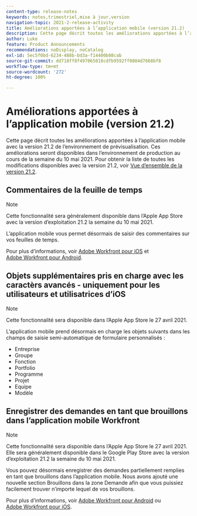 ```yaml
---
content-type: release-notes
keywords: notes,trimestriel,mise à jour,version
navigation-topic: 2021-2-release-activity
title: Améliorations apportées à l’application mobile (version 21.2)
description: Cette page décrit toutes les améliorations apportées à l’application mobile avec la version 21.2 de l’environnement de prévisualisation. Ces améliorations seront disponibles dans l’environnement de production au cours de la semaine du 10 mai 2021. Pour obtenir la liste de toutes les modifications disponibles avec la version 21.2, voir Vue d’ensemble de la version 21.2.
author: Luke
feature: Product Announcements
recommendations: noDisplay, noCatalog
exl-id: 5ec5f0bd-6234-488b-bd3a-f14400b08cab
source-git-commit: dd718ff8f497065018cdfb9592ff0804d7668bf8
workflow-type: tm+mt
source-wordcount: '272'
ht-degree: 100%

---
```


# Améliorations apportées à l’application mobile (version 21.2)

Cette page décrit toutes les améliorations apportées à l’application mobile avec la version 21.2 de l’environnement de prévisualisation. Ces améliorations seront disponibles dans l’environnement de production au cours de la semaine du 10 mai 2021. Pour obtenir la liste de toutes les modifications disponibles avec la version 21.2, voir [Vue d’ensemble de la version 21.2](../../../product-announcements/product-releases/21.2-release-activity/21-2-release-overview.md).

## Commentaires de la feuille de temps

>[!NOTE]
>
>Cette fonctionnalité sera généralement disponible dans l’Apple App Store avec la version d’exploitation 21.2 la semaine du 10 mai 2021.

L’application mobile vous permet désormais de saisir des commentaires sur vos feuilles de temps.

Pour plus d’informations, voir [Adobe Workfront pour iOS](../../../workfront-basics/mobile-apps/using-the-workfront-mobile-app/workfront-for-ios.md) et [Adobe Workfront pour Android](../../../workfront-basics/mobile-apps/using-the-workfront-mobile-app/workfront-for-android.md).

## Objets supplémentaires pris en charge avec les caractèrs avancés - uniquement pour les utilisateurs et utilisatrices d’iOS

>[!NOTE]
>
>Cette fonctionnalité sera disponible dans l’Apple App Store le 27 avril 2021.

L’application mobile prend désormais en charge les objets suivants dans les champs de saisie semi-automatique de formulaire personnalisés :

* Entreprise
* Groupe
* Fonction
* Portfolio
* Programme
* Projet
* Equipe
* Modèle

## Enregistrer des demandes en tant que brouillons dans l’application mobile Workfront

>[!NOTE]
>
>Cette fonctionnalité sera disponible dans l’Apple App Store le 27 avril 2021. Elle sera généralement disponible dans le Google Play Store avec la version d’exploitation 21.2 la semaine du 10 mai 2021.

Vous pouvez désormais enregistrer des demandes partiellement remplies en tant que brouillons dans l’application mobile. Nous avons ajouté une nouvelle section Brouillons dans la zone Demande afin que vous puissiez facilement trouver n’importe lequel de vos brouillons.

Pour plus d’informations, voir [Adobe Workfront pour Android](../../../workfront-basics/mobile-apps/using-the-workfront-mobile-app/workfront-for-android.md) ou [Adobe Workfront pour iOS](../../../workfront-basics/mobile-apps/using-the-workfront-mobile-app/workfront-for-ios.md).
